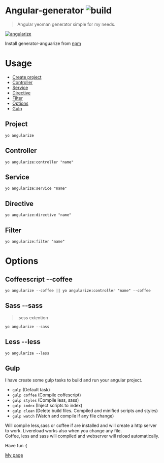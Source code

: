 # Angular-generator ![build](https://travis-ci.org/tkorakas/generator-angularize.svg?branch=master)

> Angular yeoman generator simple for my needs.

[![angularize](http://img.youtube.com/vi/f4OTS_1e2Es/3.jpg)](https://youtu.be/f4OTS_1e2Es)

Install generator-anguarize from
[npm](https://www.npmjs.com/package/generator-angularize)

# Usage
* [Create project](#project)
* [Controller](#controller)
* [Service](#service)
* [Directive](#directive)
* [Filter](#filter)
* [Options](#options)
* [Gulp](#gulp)

## Project
 `yo angularize`

## Controller
`yo angularize:controller "name"`

## Service
`yo angularize:service "name"`

## Directive
`yo angularize:directive "name"`

## Filter
`yo angularize:filter "name"`

# Options
## Coffeescript --coffee    
`yo angularize --coffee || yo angularize:controller "name" --coffee`

## Sass --sass
> .scss extention  

`yo angularize --sass`

## Less --less
`yo angularize --less`

## Gulp
I have create some gulp tasks to build and run your angular project.   
* `gulp` (Default task)         
* `gulp coffee` (Compile coffescript)         
* `gulp styles` (Compile less, sass)   
* `gulp index`  (Inject scripts to index)    
* `gulp clean`  (Delete build files. Compiled and minified scripts and styles)    
* `gulp watch`  (Watch and compile if any file change)    

Will compile less,sass or coffee if are installed and will create a http server  
to work. Livereload works also when you change any file.    
Coffee, less and sass will compiled and webserver will reload automatically.

Have fun :)

[My page](http://tkorakas.github.io)
